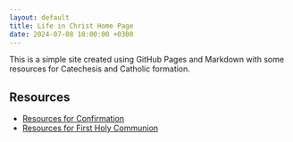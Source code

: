 ```yaml
---
layout: default
title: Life in Christ Home Page
date: 2024-07-08 10:00:00 +0300
---
```


This is a simple site created using GitHub Pages and Markdown with some resources for Catechesis and Catholic formation.

## Resources

- [Resources for Confirmation](/Confirmation/)
- [Resources for First Holy Communion](/1stHolyCommunion/)